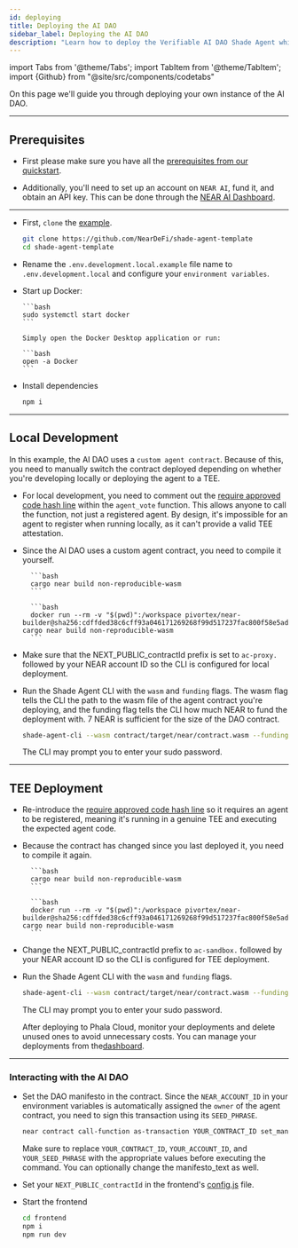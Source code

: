 ```yaml
---
id: deploying
title: Deploying the AI DAO
sidebar_label: Deploying the AI DAO
description: "Learn how to deploy the Verifiable AI DAO Shade Agent which includes how to deploy a custom agent contract."
---
```


import Tabs from '@theme/Tabs';
import TabItem from '@theme/TabItem';
import {Github} from "@site/src/components/codetabs"

On this page we'll guide you through deploying your own instance of the AI DAO.

---

## Prerequisites  

- First please make sure you have all the [prerequisites from our quickstart](../../quickstart/deploying.md#prerequisites).

- Additionally, you'll need to set up an account on `NEAR AI`, fund it, and obtain an API key. This can be done through the [NEAR AI Dashboard](https://cloud.near.ai/dashboard/overview).

---

- First, `clone` the [example](https://github.com/NearDeFi/verifiable-ai-dao/tree/main).

  ```bash
  git clone https://github.com/NearDeFi/shade-agent-template
  cd shade-agent-template
  ```

- Rename the `.env.development.local.example` file name to `.env.development.local` and configure your `environment variables`.

- Start up Docker:

  <Tabs groupId="code-tabs">

    <TabItem value="linux" label="Linux">

      ```bash
      sudo systemctl start docker
      ```

    </TabItem>

    <TabItem value="mac" label="Mac">

      Simply open the Docker Desktop application or run: 

      ```bash
      open -a Docker
      ```

    </TabItem>

  </Tabs>

- Install dependencies 

  ```bash
  npm i
  ```

---

## Local Development

In this example, the AI DAO uses a `custom agent contract`. Because of this, you need to manually switch the contract deployed depending on whether you're developing locally or deploying the agent to a TEE.

- For local development, you need to comment out the [require approved code hash line](https://github.com/NearDeFi/verifiable-ai-dao/blob/main/contract/src/dao.rs#L102) within the `agent_vote` function. This allows anyone to call the function, not just a registered agent. By design, it's impossible for an agent to register when running locally, as it can't provide a valid TEE attestation.

    <Github fname="dao.rs" language="rust"
        url="https://github.com/NearDeFi/verifiable-ai-dao/blob/main/contract/src/dao.rs#L101-L102"
        start="101" end="102" />

- Since the AI DAO uses a custom agent contract, you need to compile it yourself.

    <Tabs groupId="code-tabs">

    <TabItem value="linux" label="Linux">

        ```bash
        cargo near build non-reproducible-wasm
        ```

    </TabItem>

    <TabItem value="mac" label="Mac">

        ```bash
        docker run --rm -v "$(pwd)":/workspace pivortex/near-builder@sha256:cdffded38c6cff93a046171269268f99d517237fac800f58e5ad1bcd8d6e2418 cargo near build non-reproducible-wasm
        ```

    </TabItem>

    </Tabs>

- Make sure that the NEXT_PUBLIC_contractId prefix is set to `ac-proxy.` followed by your NEAR account ID so the CLI is configured for local deployment.

- Run the Shade Agent CLI with the `wasm` and `funding` flags. The wasm flag tells the CLI the path to the wasm file of the agent contract you're deploying, and the funding flag tells the CLI how much NEAR to fund the deployment with. 7 NEAR is sufficient for the size of the DAO contract.

    ```bash
    shade-agent-cli --wasm contract/target/near/contract.wasm --funding 7
    ```

    The CLI may prompt you to enter your sudo password.

---

## TEE Deployment 

- Re-introduce the [require approved code hash line](https://github.com/NearDeFi/verifiable-ai-dao/blob/main/contract/src/dao.rs#L102) so it requires an agent to be registered, meaning it's running in a genuine TEE and executing the expected agent code.

    <Github fname="dao.rs" language="rust"
        url="https://github.com/NearDeFi/verifiable-ai-dao/blob/main/contract/src/dao.rs#L101-L102"
        start="101" end="102" />

- Because the contract has changed since you last deployed it, you need to compile it again. 

    <Tabs groupId="code-tabs">

    <TabItem value="linux" label="Linux">

        ```bash
        cargo near build non-reproducible-wasm
        ```

    </TabItem>

    <TabItem value="mac" label="Mac">

        ```bash
        docker run --rm -v "$(pwd)":/workspace pivortex/near-builder@sha256:cdffded38c6cff93a046171269268f99d517237fac800f58e5ad1bcd8d6e2418 cargo near build non-reproducible-wasm
        ```

    </TabItem>

    </Tabs>

- Change the NEXT_PUBLIC_contractId prefix to `ac-sandbox.` followed by your NEAR account ID so the CLI is configured for TEE deployment.

- Run the Shade Agent CLI with the `wasm` and `funding` flags. 

    ```bash
    shade-agent-cli --wasm contract/target/near/contract.wasm --funding 7
    ```

    The CLI may prompt you to enter your sudo password.

    After deploying to Phala Cloud, monitor your deployments and delete unused ones to avoid unnecessary costs. You can manage your deployments from the[dashboard](https://cloud.phala.network/dashboard).

---

### Interacting with the AI DAO

- Set the DAO manifesto in the contract. Since the `NEAR_ACCOUNT_ID` in your environment variables is automatically assigned the `owner` of the agent contract, you need to sign this transaction using its `SEED_PHRASE`.

    ```bash
    near contract call-function as-transaction YOUR_CONTRACT_ID set_manifesto json-args '{"manifesto_text": "This DAO only approves gaming-related proposals and rejects everything else"}' prepaid-gas '100.0 Tgas' attached-deposit '0 NEAR' sign-as YOUR_ACCOUNT_ID network-config testnet sign-with-seed-phrase 'YOUR_SEED_PHRASE' --seed-phrase-hd-path 'm/44'\''/397'\''/0'\''' send
    ```

    Make sure to replace `YOUR_CONTRACT_ID`, `YOUR_ACCOUNT_ID`, and `YOUR_SEED_PHRASE` with the appropriate values before executing the command. You can optionally change the manifesto_text as well.

-  Set your `NEXT_PUBLIC_contractId` in the frontend's [config.js](https://github.com/NearDeFi/verifiable-ai-dao/blob/main/frontend/src/config.js) file.

- Start the frontend

    ```bash
    cd frontend
    npm i
    npm run dev
    ```
